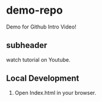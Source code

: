 # demo-repo
Demo for Github Intro Video!

## subheader

watch tutorial on Youtube.

##  Local Development

1. Open Index.html in your browser.
